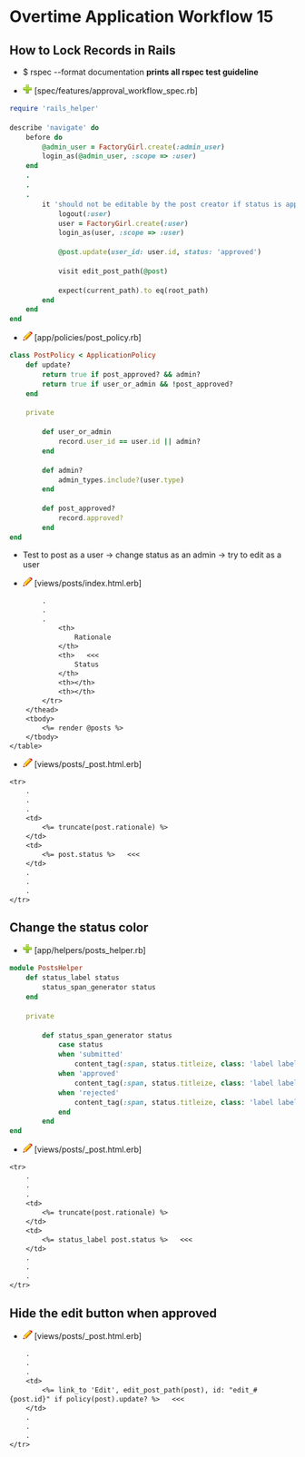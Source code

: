# Overtime Application Workflow 15

## How to Lock Records in Rails

- $ rspec --format documentation **prints all rspec test guideline**

- ![add](plus.png) [spec/features/approval_workflow_spec.rb]
```rb
require 'rails_helper'

describe 'navigate' do
	before do
		@admin_user = FactoryGirl.create(:admin_user)
		login_as(@admin_user, :scope => :user)
	end
	.
	.
	.
		it 'should not be editable by the post creator if status is approved' do   <<<
			logout(:user)
			user = FactoryGirl.create(:user)
			login_as(user, :scope => :user)

			@post.update(user_id: user.id, status: 'approved')

			visit edit_post_path(@post)

			expect(current_path).to eq(root_path)
		end
	end
end
```

- ![edit](edit.png) [app/policies/post_policy.rb]
```rb
class PostPolicy < ApplicationPolicy
	def update?
		return true if post_approved? && admin?
		return true if user_or_admin && !post_approved?
	end	

	private 

		def user_or_admin
			record.user_id == user.id || admin?
		end

		def admin?
			admin_types.include?(user.type)
		end

		def post_approved?
			record.approved?
		end
end
```

- Test to post as a user -> change status as an admin -> try to edit as a user

- ![edit](edit.png) [views/posts/index.html.erb]
```erb
		.
		.
		.
			<th>
				Rationale
			</th>
			<th>   <<<
				Status
			</th>
			<th></th>
			<th></th>
		</tr>
	</thead>
	<tbody>
		<%= render @posts %>
	</tbody>
</table>
```

- ![edit](edit.png) [views/posts/_post.html.erb]
```erb
<tr>
	.
	.
	.
	<td>
		<%= truncate(post.rationale) %>
	</td>
	<td>
		<%= post.status %>   <<<
	</td>
	.
	.
	.
</tr>
```

## Change the status color

- ![add](plus.png) [app/helpers/posts_helper.rb]
```rb
module PostsHelper
	def status_label status 
		status_span_generator status
	end

	private 

		def status_span_generator status
			case status
			when 'submitted'
				content_tag(:span, status.titleize, class: 'label label-primary')
			when 'approved'
				content_tag(:span, status.titleize, class: 'label label-success')
			when 'rejected'
				content_tag(:span, status.titleize, class: 'label label-danger')
			end
		end
end
```

- ![edit](edit.png) [views/posts/_post.html.erb]
```erb
<tr>
	.
	.
	.
	<td>
		<%= truncate(post.rationale) %>
	</td>
	<td>
		<%= status_label post.status %>   <<<
	</td>
	.
	.
	.
</tr>
```

## Hide the edit button when approved

- ![edit](edit.png) [views/posts/_post.html.erb]
```erb
	.
	.
	.
	<td>
		<%= link_to 'Edit', edit_post_path(post), id: "edit_#{post.id}" if policy(post).update? %>   <<<
	</td>
	.
	.
	.
</tr>

